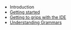 * Introduction
* [Getting started](./getting-started.md)
* [Getting to grips with the IDE](./getting-to-grips-with-the-ide.md)
* [Understanding Grammars](./understanding-grammars.md)
